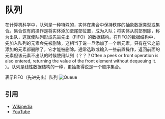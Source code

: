 # 队列
在计算机科学中，队列是一种特殊的，实体在集合中保持秩序的抽象数据类型或集合。集合仅有的操作是将实体添加至尾部位置，成为入队；将实体从前部删除，称为出队，这就使队列形成先进先出（FIFO）的数据结构。在FIFO的数据结构中，先加入队列的元素会先被删除，这相当于说一旦添加了一个新元素，只有在它之前添加的元素都删除了，它才能被删除。通常选取或输入一些前置操作，返回前面的元素但该元素不出队的时候使用队列（？？？Often a peek or front operation is also entered, returning the value of the front element without dequeuing it. ）。队列是线性数据结构的一种，更抽象得说是一个顺序集合。


表示FIFO（先进先出）队列
![Queue](https://upload.wikimedia.org/wikipedia/commons/5/52/Data_Queue.svg)

## 引用
- [Wikipedia](https://en.wikipedia.org/wiki/Queue_(abstract_data_type))
- [YouTube](https://www.youtube.com/watch?v=wjI1WNcIntg&list=PLLXdhg_r2hKA7DPDsunoDZ-Z769jWn4R8&index=3&)
